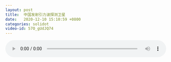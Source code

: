 ```yaml
---
layout: post
title:  中国发射引力波探测卫星
date:   2020-12-10 15:10:59 +0800
categories: solidot
video-id: 57O_gUdJQ74
---
```


<audio src="/assets/f7e9081ec4385af62492481b13fd3ef3.mp3" style="width: 100%;" controls></audio>


